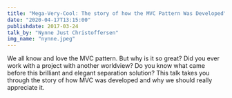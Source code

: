 ```yaml
---
title: "Mega-Very-Cool: The story of how the MVC Pattern Was Developed"
date: "2020-04-17T13:15:00"
publishdate: 2017-03-24
talk_by: "Nynne Just Christoffersen"
img_name: "nynne.jpeg"
---
```


We all know and love the MVC pattern. But why is it so great? Did you ever work
with a project with another worldview? Do you know what came before this
brilliant and elegant separation solution? This talk takes you through the story
of how MVC was developed and why we should really appreciate it.
